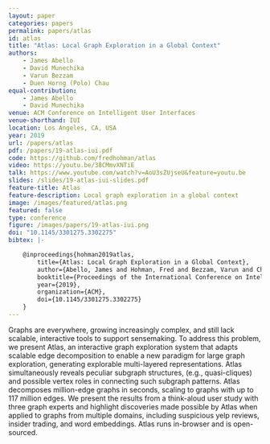 ```yaml
---
layout: paper
categories: papers
permalink: papers/atlas
id: atlas
title: "Atlas: Local Graph Exploration in a Global Context"
authors:
    - James Abello
    - David Munechika
    - Varun Bezzam
    - Duen Horng (Polo) Chau
equal-contribution:
    - James Abello
    - David Munechika
venue: ACM Conference on Intelligent User Interfaces
venue-shorthand: IUI
location: Los Angeles, CA, USA
year: 2019
url: /papers/atlas
pdf: /papers/19-atlas-iui.pdf
code: https://github.com/fredhohman/atlas
video: https://youtu.be/38CMmvXNTiE
talk: https://www.youtube.com/watch?v=AoU3sZUjseU&feature=youtu.be
slides: /slides/19-atlas-iui-slides.pdf
feature-title: Atlas
feature-description: Local graph exploration in a global context
image: /images/featured/atlas.png
featured: false
type: conference
figure: /images/papers/19-atlas-iui.png
doi: "10.1145/3301275.3302275"
bibtex: |-

    @inproceedings{hohman2019atlas,
        title={Atlas: Local Graph Exploration in a Global Context},
        author={Abello, James and Hohman, Fred and Bezzam, Varun and Chau, Duen Horng},
        booktitle={Proceedings of the International Conference on Intelligent User Interfaces},
        year={2019},
        organization={ACM},
        doi={10.1145/3301275.3302275}
    }
---
```


Graphs are everywhere, growing increasingly complex, and still lack scalable, interactive tools to support sensemaking.
To address this problem, we present Atlas, an interactive graph exploration system that adapts scalable edge decomposition to enable a new paradigm for large graph exploration, generating explorable multi-layered representations.
Atlas simultaneously reveals peculiar subgraph structures, (e.g., quasi-cliques) and possible vertex roles in connecting such subgraph patterns.
Atlas decomposes million-edge graphs in seconds, scaling to graphs with up to 117 million edges.
We present the results from a think-aloud user study with three graph experts and highlight discoveries made possible by Atlas when applied to graphs from multiple domains, including suspicious yelp reviews, insider trading, and word embeddings.
Atlas runs in-browser and is open-sourced. 
